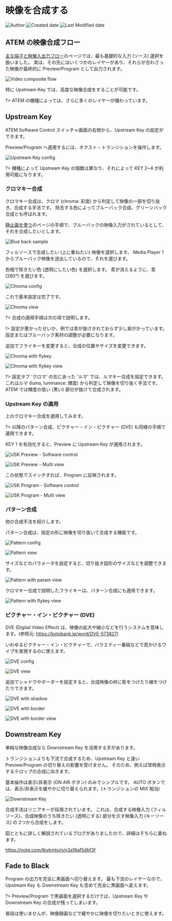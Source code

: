 # 映像を合成する

![Author](https://img.shields.io/badge/Author-aKuad-brightgreen)
![Created date](https://img.shields.io/badge/Created-2023%2F09%2F18-blue)
![Last Modified date](https://img.shields.io/badge/Last%20Modified-2023%2F09%2F18-blue)

## ATEM の映像合成フロー

[主な端子と映像入出力フロー](./video-terms-and-io.md)のページでは、最も基礎的な入力 (ソース) 選択を扱いました。
実は、その先にはいくつかのレイヤーがあり、それらが合わさった映像が最終的に Preview/Program として出力されます。

![Video composite flow](./media/video-layer-draw.webp ':size=700')

特に Upstream Key では、高度な映像合成をすることが可能です。

?> ATEM の機種によっては、さらに多くのレイヤーが備わっています。

## Upstream Key

ATEM Software Control スイッチャ画面の右側から、Upstream Key の設定ができます。

Preview/Program へ適用するには、ネクスト・トランジションを操作します。

![Upstream Key config](./media/usk-conf.webp ':size=700')

?> 機種によって Upstream Key の個数は異なり、それによって KEY 2~4 が利用可能になります。

### クロマキー合成

クロマキー合成は、クロマ (chroma: 彩度) から判定して映像の一部を切り抜き、合成する手法です。
除去する色によってブルーバック合成、グリーンバック合成とも呼ばれます。

[静止画を使う](./use-still.md)のページの手順で、ブルーバックの映像入力がされているとして、それを合成したいとします。

![Blue back sample](./media/still-sample.webp ':size=300')

フィルソースで合成したい (上に重ねたい) 映像を選択します。
Media Player 1 からブルーバック映像を送出しているので、それを選びます。

色相で除きたい色 (透明にしたい色) を選択します。
青が消えるように、青 (260°) を選びます。

![Chroma config](./media/usk-chroma.webp ':size=300')

これで基本設定は完了です。

![Chroma view](./media/usk-chroma-view.webp ':size=500')

?> 合成の適用手順は次の項で説明します。

!> 設定が悪かったせいか、例では青が抜けきれておらず少し紫がかっています。設定またはブルーバック素材の調整が必要になります。

追加でフライキーを変更すると、合成の位置やサイズを変更できます。

![Chroma with flykey](./media/usk-chroma-flykey.webp ':size=300')

![Chroma with flykey view](./media/usk-chroma-flykey-view.webp ':size=500')

?> 設定タブ 'クロマ' の左にあった 'ルマ' では、ルマキー合成を設定できます。これはルマ (luma, luminance: 輝度) から判定して映像を切り抜く手法です。ATEM では輝度の低い (黒い) 部分が抜けて合成されます。

### Upstream Key の適用

上のクロマキー合成を適用してみます。

?> 以降のパターン合成、ピクチャー・イン・ピクチャー (DVE) も同様の手順で適用できます。

KEY 1 を有効化すると、Preview に Upstream Key が適用されます。

![USK Preview - Software control](./media/usk-preview-sc.webp)

![USK Preview - Multi view](./media/usk-preview-view.webp ':size=700')

この状態でスイッチすれば、Program に反映されます。

![USK Program - Software control](./media/usk-program-sc.webp)

![USK Program - Multi view](./media/usk-program-view.webp ':size=700')

### パターン合成

他の合成手法を紹介します。

パターン合成は、指定の形に映像を切り抜いて合成する機能です。

![Pattern config](./media/usk-pattern.webp ':size=300')

![Pattern view](./media/usk-pattern-view.webp ':size=500')

サイズなどのパラメータを設定すると、切り抜き図形のサイズなどを調整できます。

![Pattern with param view](./media/usk-pattern-param-view.webp ':size=500')

クロマキー合成で説明したフライキーは、パターン合成にも適用できます。

![Pattern with flykey view](./media/usk-pattern-flykey.webp ':size=500')

### ピクチャー・イン・ピクチャー (DVE)

DVE (Digital Video Effect) は、映像の拡大や縮小などを行うシステムを意味します。(参照元: <https://kotobank.jp/word/DVE-573827>)

いわゆるピクチャー・イン・ピクチャーで、バラエティー番組などで見かけるワイプを実現するのに使えます。

![DVE config](./media/usk-dve.webp ':size=300')

![DVE view](./media/usk-dve-view.webp ':size=500')

追加でシャドウやボーダーを設定すると、合成映像の枠に影をつけたり線をつけたりできます。

![DVE with shadow](./media/usk-dve-shadow.webp ':size=300')

![DVE with border](./media/usk-dve-border.webp ':size=300')

![DVE with border view](./media/usk-dve-border-view.webp ':size=500')

## Downstream Key

単純な映像合成なら Downstream Key を活用する手があります。

トランジションよりも下流で合成するため、Upstream Key と違い Preview/Program の切り替えの影響を受けません。
そのため、例えば常時表示するテロップの合成に向きます。

基本操作は表示/非表示 (ON AIR ボタン) のみでシンプルです。
AUTO ボタンでは、表示/非表示を緩やかに切り替えられます。(トランジションの MIX 相当)

![Downstream Key](./media/dsk-enable.webp ':size=700')

合成手法はリニアキーが採用されています。
これは、合成する映像入力 (フィルソース)、合成映像のうち除きたい (透明にする) 部分を示す映像入力 (キーソース) の 2つから合成をします。

図とともに詳しく解説されているブログがありましたので、詳細はそちらに委ねます。

<https://note.com/tkykmts/n/n3a16af5dbf3f>

## Fade to Black

Program の出力を完全に黒画面へ切り替えます。
最も下流のレイヤーなので、Upstream Key も Downstream Key も含めて完全に黒画面へ変えます。

?> Preview/Program で黒画面を選択するだけでは、Upstream Key や Downstream Key の合成が残ってしまいます。

普段は使いませんが、映像録画などで緩やかに映像を切りたいときに使えます。
